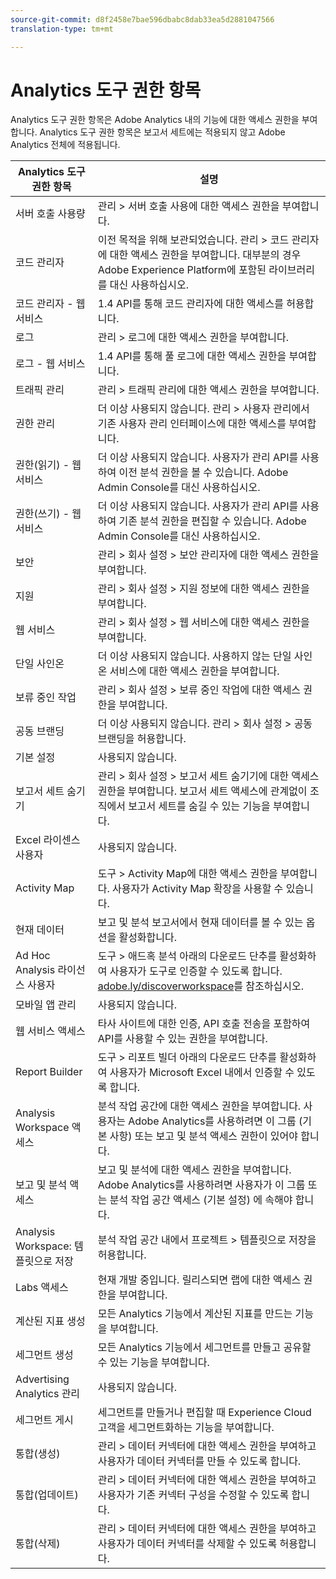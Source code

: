 ```yaml
---
source-git-commit: d8f2458e7bae596dbabc8dab33ea5d2881047566
translation-type: tm+mt

---
```

# Analytics 도구 권한 항목

Analytics 도구 권한 항목은 Adobe Analytics 내의 기능에 대한 액세스 권한을 부여합니다. Analytics 도구 권한 항목은 보고서 세트에는 적용되지 않고 Adobe Analytics 전체에 적용됩니다.

| Analytics 도구 권한 항목 | 설명 |
|----|----|
| 서버 호출 사용량 | 관리 &gt; 서버 호출 사용에 대한 액세스 권한을 부여합니다. |
| 코드 관리자 | 이전 목적을 위해 보관되었습니다. 관리 &gt; 코드 관리자에 대한 액세스 권한을 부여합니다. 대부분의 경우 Adobe Experience Platform에 포함된 라이브러리를 대신 사용하십시오. |
| 코드 관리자 - 웹 서비스 | 1.4 API를 통해 코드 관리자에 대한 액세스를 허용합니다. |
| 로그 | 관리 &gt; 로그에 대한 액세스 권한을 부여합니다. |
| 로그 - 웹 서비스 | 1.4 API를 통해 풀 로그에 대한 액세스 권한을 부여합니다. |
| 트래픽 관리 | 관리 &gt; 트래픽 관리에 대한 액세스 권한을 부여합니다. |
| 권한 관리 | 더 이상 사용되지 않습니다. 관리 &gt; 사용자 관리에서 기존 사용자 관리 인터페이스에 대한 액세스를 부여합니다. |
| 권한(읽기) - 웹 서비스 | 더 이상 사용되지 않습니다. 사용자가 관리 API를 사용하여 이전 분석 권한을 볼 수 있습니다. Adobe Admin Console를 대신 사용하십시오. |
| 권한(쓰기) - 웹 서비스 | 더 이상 사용되지 않습니다. 사용자가 관리 API를 사용하여 기존 분석 권한을 편집할 수 있습니다. Adobe Admin Console를 대신 사용하십시오. |
| 보안 | 관리 &gt; 회사 설정 &gt; 보안 관리자에 대한 액세스 권한을 부여합니다. |
| 지원 | 관리 &gt; 회사 설정 &gt; 지원 정보에 대한 액세스 권한을 부여합니다. |
| 웹 서비스 | 관리 &gt; 회사 설정 &gt; 웹 서비스에 대한 액세스 권한을 부여합니다. |
| 단일 사인온 | 더 이상 사용되지 않습니다. 사용하지 않는 단일 사인온 서비스에 대한 액세스 권한을 부여합니다. |
| 보류 중인 작업 | 관리 &gt; 회사 설정 &gt; 보류 중인 작업에 대한 액세스 권한을 부여합니다. |
| 공동 브랜딩 | 더 이상 사용되지 않습니다. 관리 &gt; 회사 설정 &gt; 공동 브랜딩을 허용합니다. |
| 기본 설정 | 사용되지 않습니다. |
| 보고서 세트 숨기기 | 관리 &gt; 회사 설정 &gt; 보고서 세트 숨기기에 대한 액세스 권한을 부여합니다. 보고서 세트 액세스에 관계없이 조직에서 보고서 세트를 숨길 수 있는 기능을 부여합니다. |
| Excel 라이센스 사용자 | 사용되지 않습니다. |
| Activity Map | 도구 &gt; Activity Map에 대한 액세스 권한을 부여합니다. 사용자가 Activity Map 확장을 사용할 수 있습니다. |
| 현재 데이터 | 보고 및 분석 보고서에서 현재 데이터를 볼 수 있는 옵션을 활성화합니다. |
| Ad Hoc Analysis 라이선스 사용자 | 도구 &gt; 애드혹 분석 아래의 다운로드 단추를 활성화하여 사용자가 도구로 인증할 수 있도록 합니다. [adobe.ly/discoverworkspace](https://adobe.ly/discoverworkspace)를 참조하십시오. |
| 모바일 앱 관리 | 사용되지 않습니다. |
| 웹 서비스 액세스 | 타사 사이트에 대한 인증, API 호출 전송을 포함하여 API를 사용할 수 있는 권한을 부여합니다. |
| Report Builder | 도구 &gt; 리포트 빌더 아래의 다운로드 단추를 활성화하여 사용자가 Microsoft Excel 내에서 인증할 수 있도록 합니다. |
| Analysis Workspace 액세스 | 분석 작업 공간에 대한 액세스 권한을 부여합니다. 사용자는 Adobe Analytics를 사용하려면 이 그룹 (기본 사항) 또는 보고 및 분석 액세스 권한이 있어야 합니다. |
| 보고 및 분석 액세스 | 보고 및 분석에 대한 액세스 권한을 부여합니다. Adobe Analytics를 사용하려면 사용자가 이 그룹 또는 분석 작업 공간 액세스 (기본 설정) 에 속해야 합니다. |
| Analysis Workspace: 템플릿으로 저장 | 분석 작업 공간 내에서 프로젝트 &gt; 템플릿으로 저장을 허용합니다. |
| Labs 액세스 | 현재 개발 중입니다. 릴리스되면 랩에 대한 액세스 권한을 부여합니다. |
| 계산된 지표 생성 | 모든 Analytics 기능에서 계산된 지표를 만드는 기능을 부여합니다. |
| 세그먼트 생성 | 모든 Analytics 기능에서 세그먼트를 만들고 공유할 수 있는 기능을 부여합니다. |
| Advertising Analytics 관리 | 사용되지 않습니다. |
| 세그먼트 게시 | 세그먼트를 만들거나 편집할 때 Experience Cloud 고객을 세그먼트화하는 기능을 부여합니다. |
| 통합(생성) | 관리 &gt; 데이터 커넥터에 대한 액세스 권한을 부여하고 사용자가 데이터 커넥터를 만들 수 있도록 합니다. |
| 통합(업데이트) | 관리 &gt; 데이터 커넥터에 대한 액세스 권한을 부여하고 사용자가 기존 커넥터 구성을 수정할 수 있도록 합니다. |
| 통합(삭제) | 관리 &gt; 데이터 커넥터에 대한 액세스 권한을 부여하고 사용자가 데이터 커넥터를 삭제할 수 있도록 허용합니다. |
